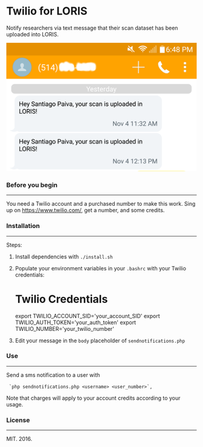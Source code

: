 # Twilio for LORIS

Notify researchers via text message that their scan dataset has been uploaded into LORIS.

![alt text](screenshot_phone.png)

### Before you begin
---

You need a Twilio account and a purchased number to make this work. Sing up on
https://www.twilio.com/, get a number, and some credits.


### Installation
---

Steps:
1. Install dependencies with `./install.sh`  
2. Populate your environment variables in your `.bashrc` with your Twilio credentials:

     # Twilio Credentials
     export TWILIO_ACCOUNT_SID='your_account_SID'
     export TWILIO_AUTH_TOKEN='your_auth_token'
     export TWILIO_NUMBER='your_twilio_number'  

3. Edit your message in the `body` placeholder of `sendnotifications.php`

### Use
---

Send a sms notification to a user with

     `php sendnotifications.php <username> <user_number>`,

Note that charges will apply to your account credits according to your usage.

### License
---

MIT. 2016.
